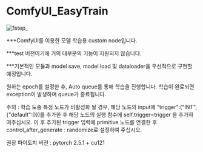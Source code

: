 # ComfyUI_EasyTrain

![1step_](https://github.com/user-attachments/assets/53229cca-46af-4cb8-a978-390d1007442a)

***ComfyUI를 이용한 모델 학습용 custom node입니다.

***test 버전이기에 거의 대부분의 기능이 지원되지 않습니다.

***기본적인 모듈과 model save, model load 및 dataloader을 우선적으로 구현할 예정입니다.

원하는 epoch를 설정한 후, Auto queue를 통해 학습을 진행합니다.
학습이 완료되면 exception이 발생하며 queue가 종료됩니다.

주의 : 학습 도중 특정 노드가 비활성화 될 경우, 해당 노드의 input에
"trigger":("INT", {"default":0})를 추가한 후 해당 노드의 실행 함수에
self.trigger=trigger 을 추가하여주십시오. 이 후 추가된 trigger 입력에
primitive 노드를 연결한 후 control_after_generate : randomize로 설정하여 주십시오.

권장 파이토치 버전 : pytorch 2.5.1 + cu121
